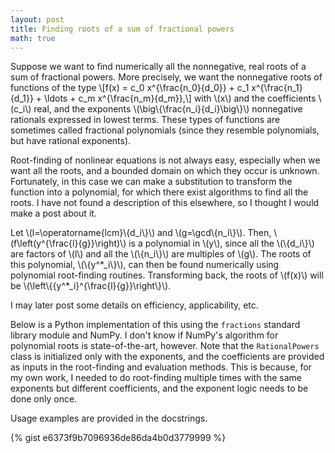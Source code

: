 ```yaml
---
layout: post
title: Finding roots of a sum of fractional powers
math: true
---
```


Suppose we want to find numerically all the nonnegative, real roots of a sum of fractional powers. More precisely, we want the nonnegative roots of functions of the type
\\[f(x) = c_0 x^{\frac{n_0}{d_0}} + c_1 x^{\frac{n_1}{d_1}} + \ldots + c_m x^{\frac{n_m}{d_m}},\\]
with \\(x\\) and the coefficients \\(c_i\\) real, and the exponents \\(\big\\{\frac{n_i}{d_i}\big\\}\\) nonnegative rationals expressed in lowest terms. These types of functions are sometimes called fractional polynomials (since they resemble polynomials, but have rational exponents).

Root-finding of nonlinear equations is not always easy, especially when we want all the roots, and a bounded domain on which they occur is unknown. Fortunately, in this case we can make a substitution to transform the function into a polynomial, for which there exist algorithms to find all the roots. I have not found a description of this elsewhere, so I thought I would make a post about it.

Let \\(l=\operatorname{lcm}\\{d_i\\}\\) and \\(g=\gcd\\{n_i\\}\\). Then, \\(f\left(y^{\frac{l}{g}}\right)\\) is a polynomial in \\(y\\), since all the \\(\\{d_i\\}\\) are factors of \\(l\\) and all the \\(\\{n_i\\}\\) are multiples of \\(g\\). The roots of this polynomial, \\(\\{y^\*_i\\}\\), can then be found numerically using polynomial root-finding routines. Transforming back, the roots of \\(f(x)\\) will be \\(\left\\{{y^*_i}^{\frac{l}{g}}\right\\}\\).

I may later post some details on efficiency, applicability, etc.

Below is a Python implementation of this using the `fractions` standard library module and NumPy. I don't know if NumPy's algorithm for polynomial roots is state-of-the-art, however. Note that the `RationalPowers` class is initialized only with the exponents, and the coefficients are provided as inputs in the root-finding and evaluation methods. This is because, for my own work, I needed to do root-finding multiple times with the same exponents but different coefficients, and the exponent logic needs to be done only once.

Usage examples are provided in the docstrings.

{% gist e6373f9b7096936de86da4b0d3779999 %}

